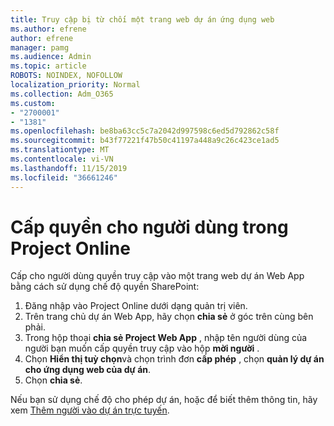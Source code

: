 ```yaml
---
title: Truy cập bị từ chối một trang web dự án ứng dụng web
ms.author: efrene
author: efrene
manager: pamg
ms.audience: Admin
ms.topic: article
ROBOTS: NOINDEX, NOFOLLOW
localization_priority: Normal
ms.collection: Adm_O365
ms.custom:
- "2700001"
- "1381"
ms.openlocfilehash: be8ba63cc5c7a2042d997598c6ed5d792862c58f
ms.sourcegitcommit: b43f77221f47b50c41197a448a9c26c423ce1ad5
ms.translationtype: MT
ms.contentlocale: vi-VN
ms.lasthandoff: 11/15/2019
ms.locfileid: "36661246"
---
```

# <a name="give-users-permissions-in-project-online"></a>Cấp quyền cho người dùng trong Project Online

Cấp cho người dùng quyền truy cập vào một trang web dự án Web App bằng cách sử dụng chế độ quyền SharePoint:

1. Đăng nhập vào Project Online dưới dạng quản trị viên.
2. Trên trang chủ dự án Web App, hãy chọn **chia sẻ** ở góc trên cùng bên phải.
3. Trong hộp thoại **chia sẻ Project Web App** , nhập tên người dùng của người bạn muốn cấp quyền truy cập vào hộp **mời người** .
4. Chọn **Hiển thị tuỳ chọn**và chọn trình đơn **cấp phép** , chọn **quản lý dự án cho ứng dụng web của dự án**.
5. Chọn **chia sẻ**.

Nếu bạn sử dụng chế độ cho phép dự án, hoặc để biết thêm thông tin, hãy xem [Thêm người vào dự án trực tuyến](https://docs.microsoft.com/projectonline/step-2-add-people-to-project-online).
